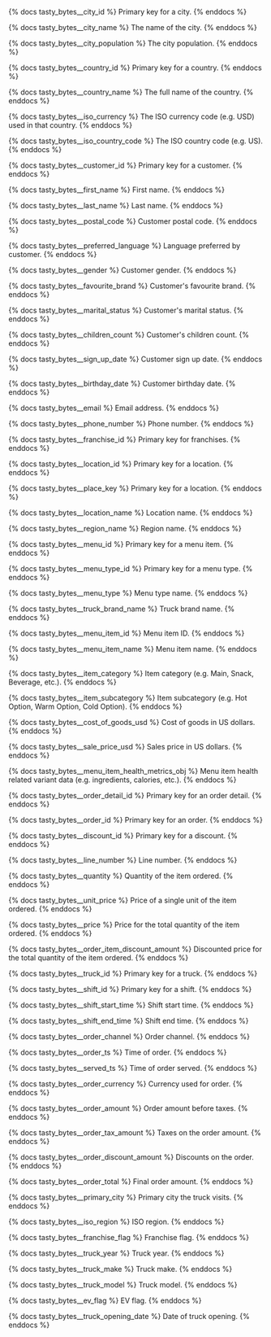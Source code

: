 {% docs tasty_bytes__city_id %}
Primary key for a city.
{% enddocs %}

{% docs tasty_bytes__city_name %}
The name of the city.
{% enddocs %}

{% docs tasty_bytes__city_population %}
The city population.
{% enddocs %}

{% docs tasty_bytes__country_id %}
Primary key for a country.
{% enddocs %}

{% docs tasty_bytes__country_name %}
The full name of the country.
{% enddocs %}

{% docs tasty_bytes__iso_currency %}
The ISO currency code (e.g. USD) used in that country.
{% enddocs %}

{% docs tasty_bytes__iso_country_code %}
The ISO country code (e.g. US).
{% enddocs %}

{% docs tasty_bytes__customer_id %}
Primary key for a customer.
{% enddocs %}

{% docs tasty_bytes__first_name %}
First name.
{% enddocs %}

{% docs tasty_bytes__last_name %}
Last name.
{% enddocs %}

{% docs tasty_bytes__postal_code %}
Customer postal code.
{% enddocs %}

{% docs tasty_bytes__preferred_language %}
Language preferred by customer.
{% enddocs %}

{% docs tasty_bytes__gender %}
Customer gender.
{% enddocs %}

{% docs tasty_bytes__favourite_brand %}
Customer's favourite brand.
{% enddocs %}

{% docs tasty_bytes__marital_status %}
Customer's marital status.
{% enddocs %}

{% docs tasty_bytes__children_count %}
Customer's children count.
{% enddocs %}

{% docs tasty_bytes__sign_up_date %}
Customer sign up date.
{% enddocs %}

{% docs tasty_bytes__birthday_date %}
Customer birthday date.
{% enddocs %}

{% docs tasty_bytes__email %}
Email address.
{% enddocs %}

{% docs tasty_bytes__phone_number %}
Phone number.
{% enddocs %}

{% docs tasty_bytes__franchise_id %}
Primary key for franchises.
{% enddocs %}

{% docs tasty_bytes__location_id %}
Primary key for a location.
{% enddocs %}

{% docs tasty_bytes__place_key %}
Primary key for a location.
{% enddocs %}

{% docs tasty_bytes__location_name %}
Location name.
{% enddocs %}

{% docs tasty_bytes__region_name %}
Region name.
{% enddocs %}

{% docs tasty_bytes__menu_id %}
Primary key for a menu item.
{% enddocs %}

{% docs tasty_bytes__menu_type_id %}
Primary key for a menu type.
{% enddocs %}

{% docs tasty_bytes__menu_type %}
Menu type name.
{% enddocs %}

{% docs tasty_bytes__truck_brand_name %}
Truck brand name.
{% enddocs %}

{% docs tasty_bytes__menu_item_id %}
Menu item ID.
{% enddocs %}

{% docs tasty_bytes__menu_item_name %}
Menu item name.
{% enddocs %}

{% docs tasty_bytes__item_category %}
Item category (e.g. Main, Snack, Beverage, etc.).
{% enddocs %}

{% docs tasty_bytes__item_subcategory %}
Item subcategory (e.g. Hot Option, Warm Option, Cold Option).
{% enddocs %}

{% docs tasty_bytes__cost_of_goods_usd %}
Cost of goods in US dollars.
{% enddocs %}

{% docs tasty_bytes__sale_price_usd %}
Sales price in US dollars.
{% enddocs %}

{% docs tasty_bytes__menu_item_health_metrics_obj %}
Menu item health related variant data (e.g. ingredients, calories, etc.).
{% enddocs %}

{% docs tasty_bytes__order_detail_id %}
Primary key for an order detail.
{% enddocs %}

{% docs tasty_bytes__order_id %}
Primary key for an order.
{% enddocs %}

{% docs tasty_bytes__discount_id %}
Primary key for a discount.
{% enddocs %}

{% docs tasty_bytes__line_number %}
Line number.
{% enddocs %}

{% docs tasty_bytes__quantity %}
Quantity of the item ordered.
{% enddocs %}

{% docs tasty_bytes__unit_price %}
Price of a single unit of the item ordered.
{% enddocs %}

{% docs tasty_bytes__price %}
Price for the total quantity of the item ordered.
{% enddocs %}

{% docs tasty_bytes__order_item_discount_amount %}
Discounted price for the total quantity of the item ordered.
{% enddocs %}

{% docs tasty_bytes__truck_id %}
Primary key for a truck.
{% enddocs %}

{% docs tasty_bytes__shift_id %}
Primary key for a shift.
{% enddocs %}

{% docs tasty_bytes__shift_start_time %}
Shift start time.
{% enddocs %}

{% docs tasty_bytes__shift_end_time %}
Shift end time.
{% enddocs %}

{% docs tasty_bytes__order_channel %}
Order channel.
{% enddocs %}

{% docs tasty_bytes__order_ts %}
Time of order.
{% enddocs %}

{% docs tasty_bytes__served_ts %}
Time of order served.
{% enddocs %}

{% docs tasty_bytes__order_currency %}
Currency used for order.
{% enddocs %}

{% docs tasty_bytes__order_amount %}
Order amount before taxes.
{% enddocs %}

{% docs tasty_bytes__order_tax_amount %}
Taxes on the order amount.
{% enddocs %}

{% docs tasty_bytes__order_discount_amount %}
Discounts on the order.
{% enddocs %}

{% docs tasty_bytes__order_total %}
Final order amount.
{% enddocs %}

{% docs tasty_bytes__primary_city %}
Primary city the truck visits.
{% enddocs %}

{% docs tasty_bytes__iso_region %}
ISO region.
{% enddocs %}

{% docs tasty_bytes__franchise_flag %}
Franchise flag.
{% enddocs %}

{% docs tasty_bytes__truck_year %}
Truck year.
{% enddocs %}

{% docs tasty_bytes__truck_make %}
Truck make.
{% enddocs %}

{% docs tasty_bytes__truck_model %}
Truck model.
{% enddocs %}

{% docs tasty_bytes__ev_flag %}
EV flag.
{% enddocs %}

{% docs tasty_bytes__truck_opening_date %}
Date of truck opening.
{% enddocs %}
